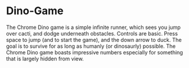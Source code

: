 # Dino-Game
The Chrome Dino game is a simple infinite runner, which sees you jump over cacti, and dodge underneath obstacles. Controls are basic. Press space to jump (and to start the game), and the down arrow to duck. The goal is to survive for as long as humanly (or dinosaurly) possible. The Chrome Dino game boasts impressive numbers especially for something that is largely hidden from view.
